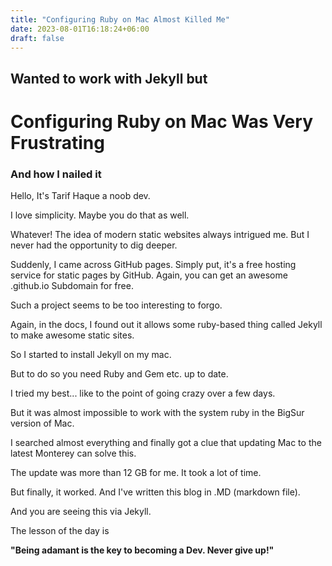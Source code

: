 ```yaml
---
title: "Configuring Ruby on Mac Almost Killed Me"
date: 2023-08-01T16:18:24+06:00
draft: false
---
```


## Wanted to work with Jekyll but
# Configuring Ruby on Mac Was Very Frustrating
### And how I nailed it

Hello, It's Tarif Haque a noob dev. 

I love simplicity. Maybe you do that as well. 

Whatever! The idea of modern static websites always
intrigued me. But I never had the opportunity to dig
deeper.

Suddenly, I came across GitHub pages. Simply put,
it's a free hosting service for static pages by GitHub.
Again, you can get an awesome <username>.github.io
Subdomain for free.

Such a project seems to be too interesting to forgo.

Again, in the docs, I found out it allows some ruby-based thing called Jekyll to make awesome static sites.

So I started to install Jekyll on my mac.

But to do so you need Ruby and Gem etc. up to date. 

I tried my best... like to the point of going crazy over
a few days.

But it was almost impossible to work with the system ruby 
in the BigSur version of Mac.

I searched almost everything and finally got a clue that
updating Mac to the latest Monterey can solve this.

The update was more than 12 GB for me. It took a lot of time.

But finally, it worked. And I've written this blog in .MD 
(markdown file).

And you are seeing this via Jekyll. 

The lesson of the day is 

**"Being adamant is the key to becoming a Dev. Never give up!"**
